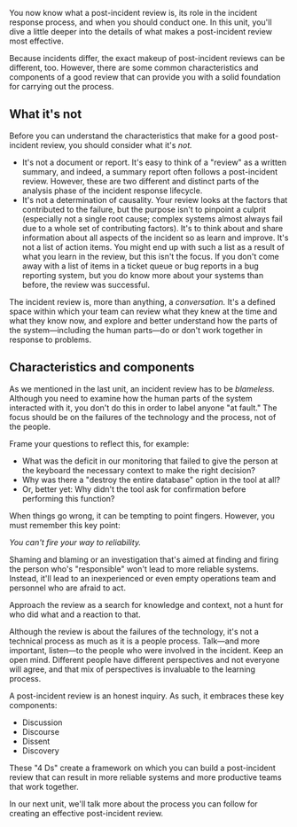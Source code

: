 You now know what a post-incident review is, its role in the incident
response process, and when you should conduct one. In this unit, you'll
dive a little deeper into the details of what makes a post-incident review
most effective.

Because incidents differ, the exact makeup of post-incident reviews can be
different, too. However, there are some common characteristics and components of
a good review that can provide you with a solid foundation for carrying out
the process.

## What it's not

Before you can understand the characteristics that make for a good
post-incident review, you should consider what it's _not._

- It's not a document or report. It's easy to think of a "review" as a
    written summary, and indeed, a summary report often follows a
    post-incident review. However, these are two different and distinct
    parts of the analysis phase of the incident response lifecycle.
- It's not a determination of causality. Your review looks at the
    factors that contributed to the failure, but the purpose isn't to
    pinpoint a culprit (especially not a single root cause; complex systems
    almost always fail due to a whole set of contributing factors). It's to
    think about and share information about all aspects of the incident so
    as learn and improve.
  It's not a list of action items. You might end up with such a list as a
    result of what you learn in the review, but this isn't the focus. If
    you don't come away with a list of items in a ticket queue or bug
    reports in a bug reporting system, but you do know more about your
    systems than before, the review was successful.

The incident review is, more than anything, a _conversation._ It's a
defined space within which your team can review what they knew at the time
and what they know now, and explore and better understand how the parts of
the system—including the human parts—do or don't work together in
response to problems.

## Characteristics and components

As we mentioned in the last unit, an incident review has to be _blameless._
Although you need to examine how the human parts of the system interacted
with it, you don't do this in order to label anyone "at fault." The focus
should be on the failures of the technology and the process, not of the
people.

Frame your questions to reflect this, for example:

- What was the deficit in our monitoring that failed to give the person
    at the keyboard the necessary context to make the right decision?
- Why was there a "destroy the entire database" option in the tool at all?
- Or, better yet: Why didn't the tool ask for confirmation before
    performing this function?

When things go wrong, it can be tempting to point fingers. However, you
must remember this key point:

_You can't fire your way to reliability._

Shaming and blaming or an investigation that's aimed at finding and firing
the person who's "responsible" won't lead to more reliable systems.
Instead, it'll lead to an inexperienced or even empty operations team and
personnel who are afraid to act.

Approach the review as a search for knowledge and context, not a hunt for
who did what and a reaction to that.

Although the review is about the failures of the technology, it's not a
technical process as much as it is a people process. Talk—and more
important, listen—to the people who were involved in the incident. Keep
an open mind. Different people have different perspectives and not everyone
will agree, and that mix of perspectives is invaluable to the learning
process.

A post-incident review is an honest inquiry. As such, it embraces these key
components:

- Discussion
- Discourse
- Dissent
- Discovery

These "4 Ds" create a framework on which you can build a post-incident
review that can result in more reliable systems and more productive teams
that work together.

In our next unit, we'll talk more about the process you can follow for
creating an effective post-incident review.
